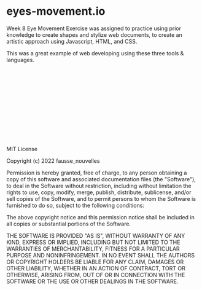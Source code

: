 # eyes-movement.io

Week 8 Eye Movement Exercise was assigned to practice using prior knowledge to create shapes and stylize web documents, to create an artistic approach using Javascript, HTML, and CSS.

This was a great example of web developing using these three tools & languages.

<html>
    <head>
        <link rel="stylesheet" type="text/css" href="./styles.css">
    </head>
    <body>
        <div class="eyes">
            <div class="eye">
                <div class="ball"></div>
            </div>
            <div class="eye">
                <div class="ball"></div>
            </div>
        </div>
        <script src="./eyes.js"></script>
    </body>
</html>
<br>
<br>
<br>
<br>
<br>
<br>
<br>
<br>
<br>
<br>
<br>

MIT License

Copyright (c) 2022 fausse_nouvelles

Permission is hereby granted, free of charge, to any person obtaining a copy
of this software and associated documentation files (the "Software"), to deal
in the Software without restriction, including without limitation the rights
to use, copy, modify, merge, publish, distribute, sublicense, and/or sell
copies of the Software, and to permit persons to whom the Software is
furnished to do so, subject to the following conditions:

The above copyright notice and this permission notice shall be included in all
copies or substantial portions of the Software.

THE SOFTWARE IS PROVIDED "AS IS", WITHOUT WARRANTY OF ANY KIND, EXPRESS OR
IMPLIED, INCLUDING BUT NOT LIMITED TO THE WARRANTIES OF MERCHANTABILITY,
FITNESS FOR A PARTICULAR PURPOSE AND NONINFRINGEMENT. IN NO EVENT SHALL THE
AUTHORS OR COPYRIGHT HOLDERS BE LIABLE FOR ANY CLAIM, DAMAGES OR OTHER
LIABILITY, WHETHER IN AN ACTION OF CONTRACT, TORT OR OTHERWISE, ARISING FROM,
OUT OF OR IN CONNECTION WITH THE SOFTWARE OR THE USE OR OTHER DEALINGS IN THE
SOFTWARE.
